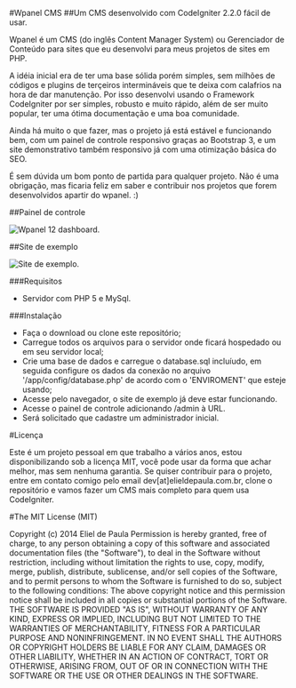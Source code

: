 #Wpanel CMS
##Um CMS desenvolvido com CodeIgniter 2.2.0 fácil de usar.

Wpanel é um CMS (do inglês Content Manager System) ou Gerenciador de Conteúdo para sites que eu desenvolvi para meus projetos de sites em PHP.

A idéia inicial era de ter uma base sólida porém simples, sem milhões de códigos e plugins de terçeiros intermináveis que te deixa com calafrios na hora de dar manutenção. Por isso desenvolvi usando o Framework CodeIgniter por ser simples, robusto e muito rápido, além de ser
muito popular, ter uma ótima documentação e uma boa comunidade.

Ainda há muito o que fazer, mas o projeto já está estável e funcionando bem, com um painel de controle responsivo graças ao Bootstrap 3, e um site demonstrativo também responsivo já com uma otimização básica do SEO.

É sem dúvida um bom ponto de partida para qualquer projeto. Não é uma obrigação, mas ficaria feliz em saber e contribuir nos projetos que forem desenvolvidos apartir do wpanel. :)

##Painel de controle

<img src="http://elieldepaula.com.br/_img_wpanel/dashboard.png" alt="Wpanel 12 dashboard.">

##Site de exemplo

<img src="http://elieldepaula.com.br/_img_wpanel/site-preview.png" alt="Site de exemplo.">

###Requisitos

- Servidor com PHP 5 e MySql.

###Instalação

- Faça o download ou clone este repositório;
- Carregue todos os arquivos para o servidor onde ficará hospedado ou em seu servidor local;
- Crie uma base de dados e carregue o database.sql incluíudo, em seguida configure os dados da conexão no arquivo '/app/config/database.php' de acordo com o 'ENVIROMENT' que esteje usando;
- Acesse pelo navegador, o site de exemplo já deve estar funcionando.
- Acesse o painel de controle adicionando /admin à URL.
- Será solicitado que cadastre um administrador inicial.

#Licença

Este é um projeto pessoal em que trabalho a vários anos, estou disponibilizando sob a licença MIT, você pode usar da forma que achar melhor, mas sem nenhuma garantia. Se quiser contribuir para o projeto, entre em contato comigo pelo email dev[at]elieldepaula.com.br, clone o repositório e vamos fazer um CMS mais completo para quem usa CodeIgniter.

#The MIT License (MIT)

Copyright (c) 2014 Eliel de Paula
Permission is hereby granted, free of charge, to any person obtaining a copy
of this software and associated documentation files (the "Software"), to deal
in the Software without restriction, including without limitation the rights
to use, copy, modify, merge, publish, distribute, sublicense, and/or sell
copies of the Software, and to permit persons to whom the Software is
furnished to do so, subject to the following conditions:
The above copyright notice and this permission notice shall be included in all
copies or substantial portions of the Software.
THE SOFTWARE IS PROVIDED "AS IS", WITHOUT WARRANTY OF ANY KIND, EXPRESS OR
IMPLIED, INCLUDING BUT NOT LIMITED TO THE WARRANTIES OF MERCHANTABILITY,
FITNESS FOR A PARTICULAR PURPOSE AND NONINFRINGEMENT. IN NO EVENT SHALL THE
AUTHORS OR COPYRIGHT HOLDERS BE LIABLE FOR ANY CLAIM, DAMAGES OR OTHER
LIABILITY, WHETHER IN AN ACTION OF CONTRACT, TORT OR OTHERWISE, ARISING FROM,
OUT OF OR IN CONNECTION WITH THE SOFTWARE OR THE USE OR OTHER DEALINGS IN THE
SOFTWARE.